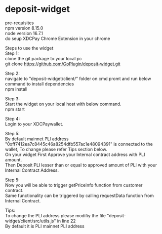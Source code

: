 # deposit-widget

pre-requisites  
npm version 8.15.0  
node version 16.7.1  
do seup XDCPay Chrome Extension in your chrome  


Steps to use the widget    
Step 1:  
clone the git package to your local pc  
git clone https://github.com/GoPlugin/deposit-widget.git  

Step 2:  
navigate to "deposit-widget/client/" folder on cmd promt and run below command to install dependencies  
npm install  

Step 3:  
Start the widget on your local host with below command.  
npm start  

Step 4:  
Login to your XDCPaywallet.  

Step 5:  
By default mainnet PLI address "0xff7412ea7c8445c46a8254dfb557ac1e48094391" is connected to the wallet, To change please refer Tips section below.  
On your widget First Approve your Internal contract address with PLI amount.  
Then Deposit PLI lesser than or equal to approved amount of PLI with your Internal Contract Address.  

Step 5:  
Now you will be able to trigger getPriceInfo function from customer contract.  
Same functionality can be triggered by calling requestData function from Internal Contract.  

Tips:  
To change the PLI address please modifiy the file "deposit-widget/client/src/utils.js" in line 22  
By default it is PLI mainnet PLI address  


